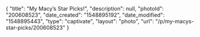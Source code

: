{
    "title": "My Macy’s Star Picks!",
    "description": null,
    "photoId": "200608523",
    "date_created": "1548895192",
    "date_modified": "1548895443",
    "type": "captivate",
    "layout": "photo",
    "url": "\/p\/my-macys-star-picks\/200608523"
}